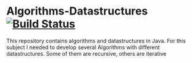 # Algorithms-Datastructures [![Build Status](https://travis-ci.com/LucJoostenNL/Algorithms-Datastructures.svg?branch=master)](https://travis-ci.com/LucJoostenNL/Algorithms-Datastructures)
This repository contains algorithms and datastructures in Java. For this subject I needed to develop several Algorithms with different datastructures. Some of them are recursive, others are iterative
